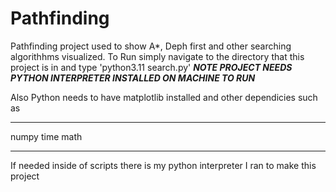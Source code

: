 # Pathfinding
Pathfinding project used to show A*, Deph first and other searching algorithhms visualized. 
To Run simply navigate to the directory that this project is in and type 'python3.11 search.py' 
***NOTE PROJECT NEEDS PYTHON INTERPRETER INSTALLED ON MACHINE TO RUN***

Also Python needs to have matplotlib installed and other dependicies such as 
***
numpy
time
math
***
If needed inside of scripts there is my python interpreter I ran to make this project
